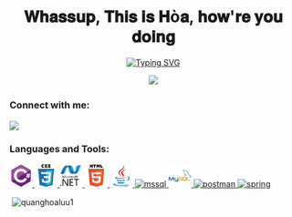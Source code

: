 <h1 align="center">𝐖𝐡𝐚𝐬𝐬𝐮𝐩, 𝐓𝐡𝐢𝐬 𝐢𝐬 𝐇ò𝐚, 𝐡𝐨𝐰'𝐫𝐞 𝐲𝐨𝐮 𝐝𝐨𝐢𝐧𝐠</h1>
<p align="center">
  <!-- Typing SVG by DenverCoder1 - https://github.com/DenverCoder1/readme-typing-svg -->
 <a href="https://git.io/typing-svg"><img src="https://readme-typing-svg.demolab.com?font=Fira+Code&pause=1000&color=F73115&background=0F18E100&width=670&lines=Just+a+college+student+who+are+interested+in+.NET%2C+Java;+and+Spider-Man%F0%9F%98%8F" alt="Typing SVG" /></a>
</p>

<p align="center">
 <img src="https://w7.pngwing.com/pngs/300/39/png-transparent-spider-man-iron-man-captain-america-marvel-cinematic-universe-film-spider-man-homecoming-superhero-spiderman-homecoming-spiderman.png">
</p>
<h3 align="left">Connect with me:</h3>
<a href="https://www.facebook.com/quanghoa.luu266" target="blank"><img align="center" src="https://img.shields.io/badge/-Quang_H%C3%B2a-4267b2?logo=facebook&logoColor=white" /></a>

<p align="left">
</p>

<h3 align="left">Languages and Tools:</h3>
<p align="left"> <a href="https://www.w3schools.com/cs/" target="_blank" rel="noreferrer"> <img src="https://raw.githubusercontent.com/devicons/devicon/master/icons/csharp/csharp-original.svg" alt="csharp" width="40" height="40"/> </a> <a href="https://www.w3schools.com/css/" target="_blank" rel="noreferrer"> <img src="https://raw.githubusercontent.com/devicons/devicon/master/icons/css3/css3-original-wordmark.svg" alt="css3" width="40" height="40"/> </a> <a href="https://dotnet.microsoft.com/" target="_blank" rel="noreferrer"> <img src="https://raw.githubusercontent.com/devicons/devicon/master/icons/dot-net/dot-net-original-wordmark.svg" alt="dotnet" width="40" height="40"/> </a> <a href="https://www.w3.org/html/" target="_blank" rel="noreferrer"> <img src="https://raw.githubusercontent.com/devicons/devicon/master/icons/html5/html5-original-wordmark.svg" alt="html5" width="40" height="40"/> </a> <a href="https://www.java.com" target="_blank" rel="noreferrer"> <img src="https://raw.githubusercontent.com/devicons/devicon/master/icons/java/java-original.svg" alt="java" width="40" height="40"/> </a> <a href="https://www.microsoft.com/en-us/sql-server" target="_blank" rel="noreferrer"> <img src="https://www.svgrepo.com/show/303229/microsoft-sql-server-logo.svg" alt="mssql" width="40" height="40"/> </a> <a href="https://www.mysql.com/" target="_blank" rel="noreferrer"> <img src="https://raw.githubusercontent.com/devicons/devicon/master/icons/mysql/mysql-original-wordmark.svg" alt="mysql" width="40" height="40"/> </a> <a href="https://postman.com" target="_blank" rel="noreferrer"> <img src="https://www.vectorlogo.zone/logos/getpostman/getpostman-icon.svg" alt="postman" width="40" height="40"/> </a> <a href="https://spring.io/" target="_blank" rel="noreferrer"> <img src="https://www.vectorlogo.zone/logos/springio/springio-icon.svg" alt="spring" width="40" height="40"/> </a> </p>

<p>&nbsp;<img align="center" src="https://github-readme-stats.vercel.app/api?username=quanghoaluu1&show_icons=true&theme=dracula&locale=en" alt="quanghoaluu1" /></p>

